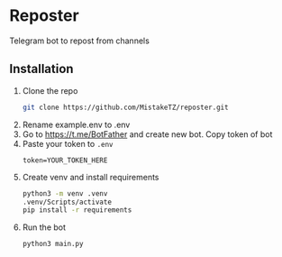 # Reposter
Telegram bot to repost from channels
## Installation
1. Clone the repo
   ```sh
   git clone https://github.com/MistakeTZ/reposter.git
   ```
2. Rename example.env to .env
3. Go to https://t.me/BotFather and create new bot. Copy token of bot
4. Paste your token to `.env`
   ```
   token=YOUR_TOKEN_HERE
   ```
5. Create venv and install requirements
   ```sh
   python3 -m venv .venv
   .venv/Scripts/activate
   pip install -r requirements
   ```
6. Run the bot
   ```sh
   python3 main.py
   ```
